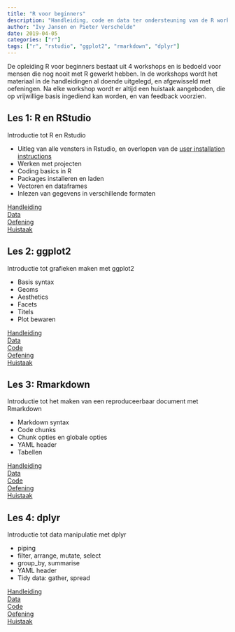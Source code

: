 ```yaml
---
title: "R voor beginners"
description: "Handleiding, code en data ter ondersteuning van de R workshop voor beginners"
author: "Ivy Jansen en Pieter Verschelde"
date: 2019-04-05
categories: ["r"]
tags: ["r", "rstudio", "ggplot2", "rmarkdown", "dplyr"]
---
```


De opleiding R voor beginners bestaat uit 4 workshops en is bedoeld voor mensen die nog nooit met R gewerkt hebben. In de workshops wordt het materiaal in de handleidingen al doende uitgelegd, en afgewisseld met oefeningen. Na elke workshop wordt er altijd een huistaak aangeboden, die op vrijwillige basis ingediend kan worden, en van feedback voorzien.




## Les 1: R en RStudio

Introductie tot R en Rstudio

- Uitleg van alle vensters in Rstudio, en overlopen van de [user installation instructions](https://inbo.github.io/tutorials/installation/user/user_install_rstudio/)
- Werken met projecten
- Coding basics in R
- Packages installeren en laden
- Vectoren en dataframes
- Inlezen van gegevens in verschillende formaten

[Handleiding](https://inbo.github.io/tutorials/tutorials/r_inla/random_intercept.pdf)  
[Data](https://github.com/inbo/tutorials/tree/master/content/tutorials/r_inla/random_intercept)  
[Oefening]()  
[Huistaak]()




## Les 2: ggplot2

Introductie tot grafieken maken met ggplot2

- Basis syntax
- Geoms
- Aesthetics
- Facets
- Titels
- Plot bewaren

[Handleiding](https://inbo.github.io/tutorials/tutorials/r_inla/random_intercept.pdf)  
[Data](https://github.com/inbo/tutorials/tree/master/content/tutorials/r_inla/random_intercept)  
[Code]()  
[Oefening]()  
[Huistaak]()  




## Les 3: Rmarkdown

Introductie tot het maken van een reproduceerbaar document met Rmarkdown

- Markdown syntax
- Code chunks
- Chunk opties en globale opties
- YAML header
- Tabellen

[Handleiding](https://inbo.github.io/tutorials/tutorials/r_inla/random_intercept.pdf)  
[Data](https://github.com/inbo/tutorials/tree/master/content/tutorials/r_inla/random_intercept)  
[Code]()  
[Oefening]()  
[Huistaak]()  




## Les 4: dplyr

Introductie tot data manipulatie met dplyr

- piping
- filter, arrange, mutate, select
- group_by, summarise
- YAML header
- Tidy data: gather, spread

[Handleiding](https://inbo.github.io/tutorials/tutorials/r_inla/random_intercept.pdf)  
[Data](https://github.com/inbo/tutorials/tree/master/content/tutorials/r_inla/random_intercept)  
[Code]()  
[Oefening]()  
[Huistaak]()  
